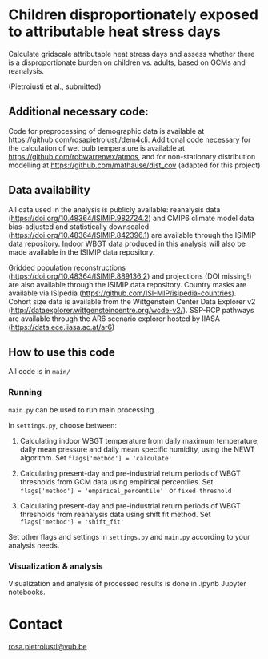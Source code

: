 # Children disproportionately exposed to attributable heat stress days

Calculate gridscale attributable heat stress days and assess whether there is a disproportionate burden on children vs. adults, based on GCMs and reanalysis. 

(Pietroiusti et al., submitted)


## Additional necessary code:

Code for preprocessing of demographic data is available at https://github.com/rosapietroiusti/dem4cli. Additional code necessary for the calculation of wet bulb temperature is available at https://github.com/robwarrenwx/atmos, and for non-stationary distribution modelling at https://github.com/mathause/dist_cov (adapted for this project)

## Data availability 

All data used in the analysis is publicly available: reanalysis data (https://doi.org/10.48364/ISIMIP.982724.2) and CMIP6 climate model data bias-adjusted and statistically downscaled (https://doi.org/10.48364/ISIMIP.842396.1) are available through the ISIMIP data repository. Indoor WBGT data produced in this analysis will also be made available in the ISIMIP data repository.

Gridded population reconstructions (https://doi.org/10.48364/ISIMIP.889136.2) and projections (DOI missing!) are also available through the ISIMIP data repository. Country masks are available via ISIpedia (https://github.com/ISI-MIP/isipedia-countries). Cohort size data is available from the Wittgenstein Center Data Explorer v2 (http://dataexplorer.wittgensteincentre.org/wcde-v2/). SSP-RCP pathways are available through the AR6 scenario explorer hosted by IIASA (https://data.ece.iiasa.ac.at/ar6)  

## How to use this code

All code is in ``` main/ ```


### Running 

```main.py``` can be used to run main processing.

In ```settings.py```, choose between:

1) Calculating indoor WBGT temperature from daily maximum temperature, daily mean pressure and daily mean specific humidity, using the NEWT algorithm.
Set ```flags['method'] = 'calculate' ```

2) Calculating present-day and pre-industrial return periods of WBGT thresholds from GCM data using empirical percentiles.
Set ```flags['method'] = 'empirical_percentile' ``` or ```fixed threshold``` 

3)  Calculating present-day and pre-industrial return periods of WBGT thresholds from reanalysis data using shift fit method. 
Set ```flags['method'] = 'shift_fit' ``` 

Set other flags and settings in ```settings.py``` and ```main.py``` according to your analysis needs. 



### Visualization & analysis

Visualization and analysis of processed results is done in .ipynb Jupyter notebooks. 


# Contact

rosa.pietroiusti@vub.be 